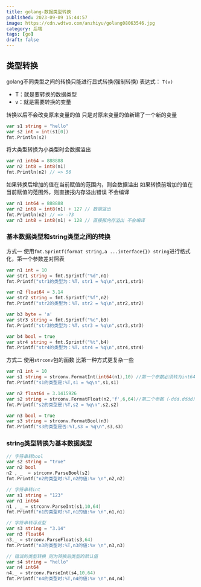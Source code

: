 ```yaml
---
title: golang-数据类型转换
published: 2023-09-09 15:44:57
image: https://cdn.wdtwo.com/anzhiyu/golang08063546.jpg
category: 后端
tags: [go]
draft: false
---
```


## 类型转换

golang不同类型之间的转换只能进行显式转换(强制转换)
表达式：
`T(v)`
- T：就是要转换的数据类型
- v：就是需要转换的变量

转换以后不会改变原来变量的值 只是对原来变量的值新建了一个新的变量
```go
var s1 string = "hello"
var s2 int = int(s1[0])
fmt.Println(s2)
```
将大类型转换为小类型时会数据溢出
```go
var n1 int64 = 888888
var n2 int8 = int8(n1)
fmt.Println(n2) // => 56
```
如果转换后增加的值在当前赋值的范围内，则会数据溢出
如果转换前增加的值在当前赋值的范围外，则直接报内存溢出错误 不会编译
```go
var n1 int64 = 888888
var n2 int8 = int8(n1) + 127 // 数据溢出
fmt.Println(n2) // => -73
var n3 int8 = int8(n1) + 128 // 直接报内存溢出 不会编译
```

### 基本数据类型和string类型之间的转换
方式一 使用`fmt.Sprintf(format string,a ...interface{}) string`进行格式化，第一个参数差对照表
```go
var n1 int = 10
var str1 string = fmt.Sprintf("%d",n1)
fmt.Printf("str1的类型为：%T，str1 = %q\n",str1,str1)

var n2 float64 = 3.14
var str2 string = fmt.Sprintf("%f",n2)
fmt.Printf("str2的类型为：%T，str2 = %q\n",str2,str2)

var b3 byte = 'a'
var str3 string = fmt.Sprintf("%c",b3)
fmt.Printf("str3的类型为：%T，str3 = %q\n",str3,str3)

var b4 bool = true
var str4 string = fmt.Sprintf("%t",b4)
fmt.Printf("str4的类型为：%T，str4 = %q\n",str4,str4)
```
方式二 使用`strconv`包的函数
比第一种方式更复杂一些
```go
var n1 int = 10
var s1 string = strconv.FormatInt(int64(n1),10) //第一个参数必须转为int64 第二个参数是指定面值的进制形式
fmt.Printf("s1的类型是:%T,s1 = %q\n",s1,s1)

var n2 float64 = 3.1415926
var s2 string = strconv.FormatFloat(n2,'f',6,64)//第二个参数（-ddd.dddd） 第三个参数是保留几位小数 第四个参数是小数的类型是float64
fmt.Printf("s2的类型是:%T,s2 = %q\n",s2,s2)

var n3 bool = true
var s3 string = strconv.FormatBool(n3)
fmt.Printf("s3的类型是否:%T,s3 = %q\n",s3,s3)
```

### string类型转换为基本数据类型

```go
// 字符串转bool
var s2 string = "true"
var n2 bool
n2 , _  = strconv.ParseBool(s2)
fmt.Printf("n2的类型时:%T,n2的値:%v \n",n2,n2)

// 字符串转int
var s1 string = "123"
var n1 int64
n1 , _ = strconv.ParseInt(s1,10,64)
fmt.Printf("n1的类型时:%T,n1的値:%v \n",n1,n1)

// 字符串转浮点型
var s3 string = "3.14"
var n3 float64
n3,_ = strconv.ParseFloat(s3,64)
fmt.Printf("n3的类型时:%T,n3的値:%v \n",n3,n3)

// 错误的类型转换 则为转换后类型的默认值 
var s4 string = "hello"
var n4 int64
n4,_ = strconv.ParseInt(s4,10,64)
fmt.Printf("n4的类型时:%T,n4的値:%v \n",n4,n4)
```



